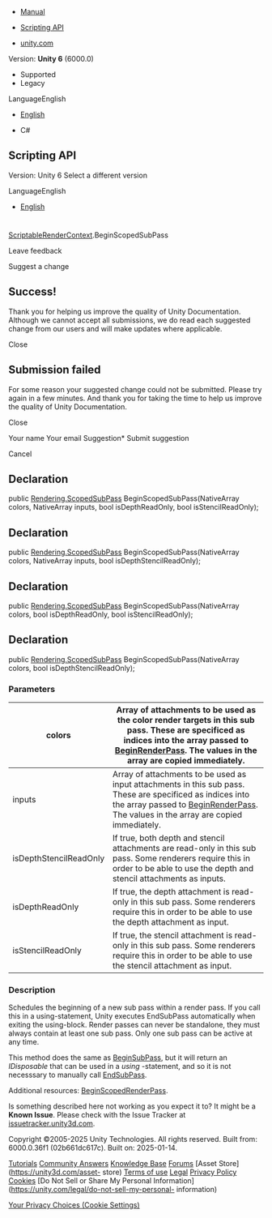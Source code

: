 [ ]()

  * [Manual](../Manual/index.html)
  * [Scripting API](../ScriptReference/index.html)

  * [unity.com](https://unity.com/)

Version: **Unity 6** (6000.0)

  * Supported
  * Legacy

LanguageEnglish

  * [English]()

  * C#

[ ](https://docs.unity3d.com)

## Scripting API

Version: Unity 6 Select a different version

LanguageEnglish

  * [English]()

#
[ScriptableRenderContext](Rendering.ScriptableRenderContext.html).BeginScopedSubPass

Leave feedback

Suggest a change

## Success!

Thank you for helping us improve the quality of Unity Documentation. Although
we cannot accept all submissions, we do read each suggested change from our
users and will make updates where applicable.

Close

## Submission failed

For some reason your suggested change could not be submitted. Please <a>try
again</a> in a few minutes. And thank you for taking the time to help us
improve the quality of Unity Documentation.

Close

Your name Your email Suggestion* Submit suggestion

Cancel

[ ]()

## Declaration

public [Rendering.ScopedSubPass](Rendering.ScopedSubPass.html)
BeginScopedSubPass(NativeArray<int> colors, NativeArray<int> inputs, bool
isDepthReadOnly, bool isStencilReadOnly);

## Declaration

public [Rendering.ScopedSubPass](Rendering.ScopedSubPass.html)
BeginScopedSubPass(NativeArray<int> colors, NativeArray<int> inputs, bool
isDepthStencilReadOnly);

## Declaration

public [Rendering.ScopedSubPass](Rendering.ScopedSubPass.html)
BeginScopedSubPass(NativeArray<int> colors, bool isDepthReadOnly, bool
isStencilReadOnly);

## Declaration

public [Rendering.ScopedSubPass](Rendering.ScopedSubPass.html)
BeginScopedSubPass(NativeArray<int> colors, bool isDepthStencilReadOnly);

### Parameters

colors | Array of attachments to be used as the color render targets in this sub pass. These are specificed as indices into the array passed to [BeginRenderPass](Rendering.ScriptableRenderContext.BeginRenderPass.html). The values in the array are copied immediately.  
---|---  
inputs | Array of attachments to be used as input attachments in this sub pass. These are specificed as indices into the array passed to [BeginRenderPass](Rendering.ScriptableRenderContext.BeginRenderPass.html). The values in the array are copied immediately.  
isDepthStencilReadOnly | If true, both depth and stencil attachments are read-only in this sub pass. Some renderers require this in order to be able to use the depth and stencil attachments as inputs.  
isDepthReadOnly | If true, the depth attachment is read-only in this sub pass. Some renderers require this in order to be able to use the depth attachment as input.  
isStencilReadOnly | If true, the stencil attachment is read-only in this sub pass. Some renderers require this in order to be able to use the stencil attachment as input.  
  
### Description

Schedules the beginning of a new sub pass within a render pass. If you call
this in a using-statement, Unity executes EndSubPass automatically when
exiting the using-block. Render passes can never be standalone, they must
always contain at least one sub pass. Only one sub pass can be active at any
time.

This method does the same as
[BeginSubPass](Rendering.ScriptableRenderContext.BeginSubPass.html), but it
will return an _IDisposable_ that can be used in a _using_ -statement, and so
it is not necesssary to manually call
[EndSubPass](Rendering.ScriptableRenderContext.EndSubPass.html).  
  
Additional resources:
[BeginScopedRenderPass](Rendering.ScriptableRenderContext.BeginScopedRenderPass.html).

Is something described here not working as you expect it to? It might be a
**Known Issue**. Please check with the Issue Tracker at
[issuetracker.unity3d.com](https://issuetracker.unity3d.com).

Copyright ©2005-2025 Unity Technologies. All rights reserved. Built from:
6000.0.36f1 (02b661dc617c). Built on: 2025-01-14.

[Tutorials](https://unity3d.com/learn) [Community
Answers](https://answers.unity3d.com) [Knowledge
Base](https://support.unity3d.com/hc/en-us)
[Forums](https://forum.unity3d.com) [Asset Store](https://unity3d.com/asset-
store) [Terms of use](https://docs.unity3d.com/Manual/TermsOfUse.html)
[Legal](https://unity.com/legal) [Privacy
Policy](https://unity.com/legal/privacy-policy)
[Cookies](https://unity.com/legal/cookie-policy) [Do Not Sell or Share My
Personal Information](https://unity.com/legal/do-not-sell-my-personal-
information)

[Your Privacy Choices (Cookie Settings)](javascript:void\(0\);)

